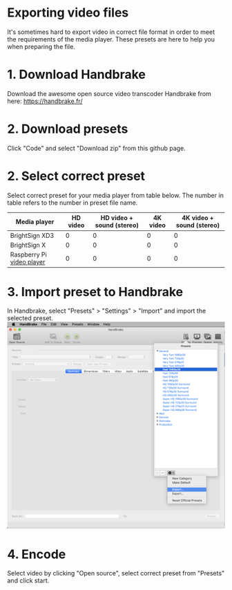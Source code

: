 
# Exporting video files

It's sometimes hard to export video in correct file format in order to meet the requirements of the media player. These presets are here to help you when preparing the file. 

# 1. Download Handbrake

Download the awesome open source video transcoder Handbrake from here:
https://handbrake.fr/

# 2. Download presets

Click "Code" and select "Download zip" from this github page.

# 2. Select correct preset

Select correct preset for your media player from table below. The number in table refers to the number in preset file name.

Media player | HD video | HD video + sound (stereo) | 4K video | 4K video + sound (stereo) | 
--- | --- | --- | --- |--- |
BrightSign XD3 | 0 | 0 | 0 | 0 |
BrightSign X | 0 | 0 | 0 | 0 |
Raspberry Pi [video player](https://github.com/uniarts-helsinki-art-and-technology/videoPlayer) | 0 | 0 | 0 | 0 |

# 3. Import preset to Handbrake

In Handbrake, select "Presets" > "Settings" > "Import" and import the selected preset.
![Import preset](https://github.com/uniarts-helsinki-art-and-technology/videoExportSettings/blob/main/handbrake_preset_import.png)


# 4. Encode

Select video by clicking "Open source", select correct preset from "Presets" and click start.



